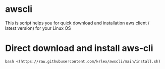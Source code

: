 # awscli
This is script helps you for quick download and installation aws client ( latest version) for your Linux OS

# Direct download and install aws-cli
```
bash <(https://raw.githubusercontent.com/krlex/awscli/main/install.sh)
```

